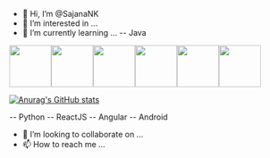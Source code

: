 - 👋 Hi, I’m @SajanaNK
- 👀 I’m interested in ...
- 🌱 I’m currently learning ...
-- Java
<div style="display:flex;">
  	<img align="center" src="https://user-images.githubusercontent.com/58583373/206965589-4ea3e4ae-62e6-4624-9fd1-742891501d44.png" height="75" width="75" />
  	<img align="center" src="https://user-images.githubusercontent.com/58583373/206966514-fdfea143-5afd-4027-b184-cb04165cc5af.png" height="75" width="75" />
  	<img align="center" src="https://user-images.githubusercontent.com/58583373/206966194-0dc5ef3b-088d-46bc-90f1-d3135ced2e1e.png" height="75" width="75" />
	<img align="center" src="https://user-images.githubusercontent.com/58583373/206967525-7dc33722-7bcb-4252-9b4b-e52ebfc97cd7.png" height="75" width="75" />
	<img align="center" src="https://user-images.githubusercontent.com/58583373/206967615-34919520-0d70-40ad-a24e-7321ee5b3282.png" height="75" width="75" />
	<img align="center" src="https://user-images.githubusercontent.com/58583373/206968038-ca253787-ec86-47e5-ae58-c72f6b2cb6e7.svg" height="75" width="75" />
		

</div>

[![Anurag's GitHub stats](https://github-readme-stats.vercel.app/api?username=SajanaNK)](https://github.com/anuraghazra/github-readme-stats)



-- Python
-- ReactJS
-- Angular
-- Android
- 💞️ I’m looking to collaborate on ...
- 📫 How to reach me ...

<!---
SajanaNK/SajanaNK is a ✨ special ✨ repository because its `README.md` (this file) appears on your GitHub profile.
You can click the Preview link to take a look at your changes.
--->

